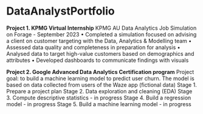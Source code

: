# DataAnalystPortfolio

**Project 1. KPMG Virtual Internship**
KPMG AU Data Analytics Job Simulation on Forage - September 2023
•	Completed a simulation focused on advising a client on customer targeting with the Data, Analytics & Modelling team
•	Assessed data quality and completeness in preparation for analysis
•	Analysed data to target high-value customers based on demographics and attributes
•	Developed dashboards to communicate findings with visuals

**Project 2. Google Advanced Data Analytics Certification program**
Project goal: to build a machine learning model to predict user churn. The model is based on data collected from users of the Waze app (fictional data)
Stage 1. Prepare a project plan
Stage 2. Data exploration and cleaning (EDA)
Stage 3. Compute descriptive statistics - in progress
Stage 4. Build a regression model - in progress
Stage 5. Build a machine learning model - in progress


